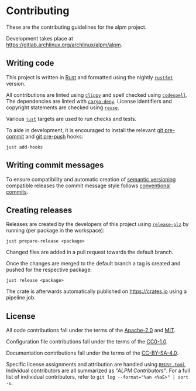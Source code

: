 # Contributing

These are the contributing guidelines for the alpm project.

Development takes place at https://gitlab.archlinux.org/archlinux/alpm/alpm.

## Writing code

This project is written in [Rust] and formatted using the nightly [`rustfmt`] version.

All contributions are linted using [`clippy`] and spell checked using [`codespell`].
The dependencies are linted with [`cargo-deny`].
License identifiers and copyright statements are checked using [`reuse`].

Various [`just`] targets are used to run checks and tests.

To aide in development, it is encouraged to install the relevant [git pre-commit] and [git pre-push] hooks:

```shell
just add-hooks
```

## Writing commit messages

To ensure compatibility and automatic creation of [semantic versioning] compatible releases the commit message style follows [conventional commits].

## Creating releases

Releases are created by the developers of this project using [`release-plz`] by running (per package in the workspace):

```shell
just prepare-release <package>
```

Changed files are added in a pull request towards the default branch.

Once the changes are merged to the default branch a tag is created and pushed for the respective package:

```shell
just release <package>
```

The crate is afterwards automatically published on https://crates.io using a pipeline job.

## License

All code contributions fall under the terms of the [Apache-2.0] and [MIT].

Configuration file contributions fall under the terms of the [CC0-1.0].

Documentation contributions fall under the terms of the [CC-BY-SA-4.0].

Specific license assignments and attribution are handled using [`REUSE.toml`].
Individual contributors are all summarized as *"ALPM Contributors"*.
For a full list of individual contributors, refer to `git log --format="%an <%aE>" | sort -u`.

[Rust]: https://www.rust-lang.org/
[`rustfmt`]: https://github.com/rust-lang/rustfmt
[`clippy`]: https://github.com/rust-lang/rust-clippy
[`codespell`]: https://github.com/codespell-project/codespell
[`cargo-deny`]: https://github.com/EmbarkStudios/cargo-deny
[`reuse`]: https://git.fsfe.org/reuse/tool
[`just`]: https://github.com/casey/just
[git pre-commit]: https://man.archlinux.org/man/githooks.5#pre-commit
[git pre-push]: https://man.archlinux.org/man/githooks.5#pre-push
[semantic versioning]: https://semver.org/
[conventional commits]: https://www.conventionalcommits.org/en/v1.0.0/
[`release-plz`]: https://github.com/MarcoIeni/release-plz
[Apache-2.0]: ./LICENSES/Apache-2.0.txt
[MIT]: ./LICENSES/MIT.txt
[CC0-1.0]: ./LICENSES/CC0-1.0.txt
[CC-BY-SA-4.0]: ./LICENSES/CC-BY-SA-4.0.txt
[`REUSE.toml`]: ./REUSE.toml
